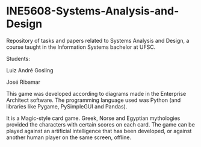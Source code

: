 # INE5608-Systems-Analysis-and-Design
Repository of tasks and papers related to Systems Analysis and Design, a course taught in the Information Systems bachelor at UFSC. 

Students:

Luiz André Gosling

José Ribamar

This game was developed according to diagrams made in the Enterprise Architect software. The programming language used was Python (and libraries like Pygame, PySimpleGUI and Pandas).

It is a Magic-style card game. Greek, Norse and Egyptian mythologies provided the characters with certain scores on each card. The game can be played against an artificial intelligence that has been developed, or against another human player on the same screen, offline. 
